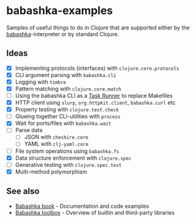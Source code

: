 # babashka-examples

Samples of useful things to do in Clojure that are supported either by the [babashka](https://github.com/babashka/babashka)-interpreter or by standard Clojure.

## Ideas

- [x] Implementing protocols (interfaces) with `clojure.core.protocols`
- [x] CLI argument parsing with `babashka.cli`
- [x] Logging with `timbre`
- [x] Pattern matching with `clojure.core.match`
- [ ] Using the babashka CLI as a [Task Runner](https://book.babashka.org/#tasks) to replace Makefiles
- [x] HTTP client using `slurp`, `org.httpkit.client`, `babashka.curl` etc
- [x] Property testing with `clojure.test.check`
- [ ] Glueing together CLI-utilities with `process`
- [x] Wait for ports/files with `babashka.wait`
- [ ] Parse data
  - [ ] JSON with `cheshire.core`
  - [ ] YAML with `clj-yaml.core`
- [ ] File system operations using `babashka.fs`
- [x] Data structure enforcement with `clojure.spec`
- [ ] Generative testing with `clojure.spec.test`
- [x] Multi-method polymorphism

## See also

- [Babashka book](https://book.babashka.org) - Documentation and code examples
- [Babashka toolbox](https://babashka.org/toolbox) - Overview of builtin and third-party libraries
